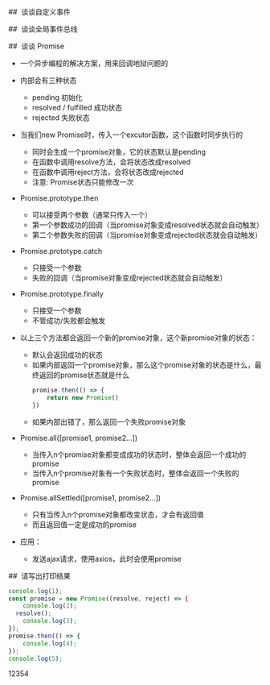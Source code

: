 ##  谈谈自定义事件

##  谈谈全局事件总线

##  谈谈 Promise
- 一个异步编程的解决方案，用来回调地狱问题的
- 内部会有三种状态
	- pending 初始化
	- resolved / fulfilled 成功状态
	- rejected 失败状态

- 当我们new Promise时，传入一个excutor函数，这个函数时同步执行的
	- 同时会生成一个promise对象，它的状态默认是pending
	- 在函数中调用resolve方法，会将状态改成resolved
	- 在函数中调用reject方法，会将状态改成rejected
	- 注意: Promise状态只能修改一次

- Promise.prototype.then
	- 可以接受两个参数（通常只传入一个）
	- 第一个参数成功的回调（当promise对象变成resolved状态就会自动触发）
	- 第二个参数失败的回调（当promise对象变成rejected状态就会自动触发）
- Promise.prototype.catch
	- 只接受一个参数
	- 失败的回调（当promise对象变成rejected状态就会自动触发）
- Promise.prototype.finally
	- 只接受一个参数
	- 不管成功/失败都会触发
- 以上三个方法都会返回一个新的promise对象，这个新promise对象的状态：
	- 默认会返回成功的状态
	- 如果内部返回一个promise对象，那么这个promise对象的状态是什么，最终返回的promise状态就是什么
		```js
		promise.then(() => {
			return new Promise() 
		})
		```
	- 如果内部出错了，那么返回一个失败promise对象	

- Promise.all([promise1, promise2...])
	- 当传入n个promise对象都变成成功的状态时，整体会返回一个成功的promise
	- 当传入n个promise对象有一个失败状态时，整体会返回一个失败的promise
- Promise.allSettled([promise1, promise2...])
	- 只有当传入n个promise对象都改变状态，才会有返回值
	- 而且返回值一定是成功的promise

- 应用：
	- 发送ajax请求，使用axios，此时会使用promise


##  请写出打印结果
```js
console.log(1);
const promise = new Promise((resolve, reject) => {
	console.log(2);
  resolve();
	console.log(3);
});
promise.then(() => {
	console.log(4);
});
console.log(5);
```
12354
